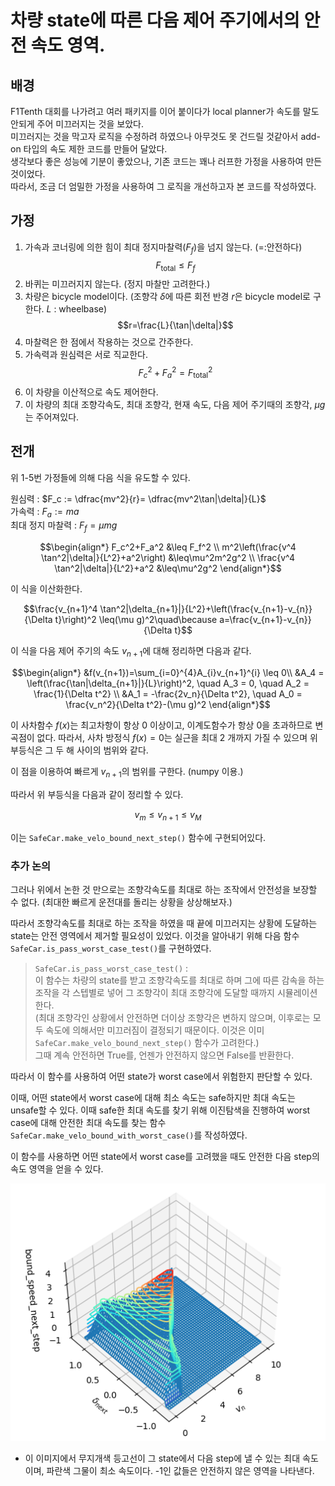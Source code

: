 # 차량 state에 따른 다음 제어 주기에서의 안전 속도 영역.

## 배경
F1Tenth 대회를 나가려고 여러 패키지를 이어 붙이다가 local planner가 속도를 말도 안되게 주어 미끄러지는 것을 보았다.   
미끄러지는 것을 막고자 로직을 수정하려 하였으나 아무것도 못 건드릴 것같아서 add-on 타입의 속도 제한 코드를 만들어 달았다.  
생각보다 좋은 성능에 기분이 좋았으나, 기존 코드는 꽤나 러프한 가정을 사용하여 만든 것이었다.   
따라서, 조금 더 엄밀한 가정을 사용하여 그 로직을 개선하고자 본 코드를 작성하였다.

## 가정
1. 가속과 코너링에 의한 힘이 최대 정지마찰력($F_f$)을 넘지 않는다. (=:안전하다)
$$F_{\text{total}} \leq F_f$$
2. 바퀴는 미끄러지지 않는다. (정지 마찰만 고려한다.)
3. 차량은 bicycle model이다. (조향각 $\delta$에 따른 회전 반경 $r$은 bicycle model로 구한다. $L$ : wheelbase)
$$r=\frac{L}{\tan|\delta|}$$
4. 마찰력은 한 점에서 작용하는 것으로 간주한다. 
5. 가속력과 원심력은 서로 직교한다.
$$F_c^2+F_a^2 = F_{\text{total}}^2$$
6. 이 차량을 이산적으로 속도 제어한다.
7. 이 차량의 최대 조향각속도, 최대 조향각, 현재 속도, 다음 제어 주기때의 조향각, $\mu g$는 주어져있다.

## 전개
위 1-5번 가정들에 의해 다음 식을 유도할 수 있다.  

원심력 : $F_c := \dfrac{mv^2}{r}= \dfrac{mv^2\tan|\delta|}{L}$  
가속력 : $F_a := ma$  
최대 정지 마찰력 : $F_f=\mu m g$  

$$\begin{align*}
    F_c^2+F_a^2 &\leq F_f^2 \\
    m^2\left(\frac{v^4 \tan^2|\delta|}{L^2}+a^2\right) &\leq\mu^2m^2g^2 \\
    \frac{v^4 \tan^2|\delta|}{L^2}+a^2 &\leq\mu^2g^2
\end{align*}$$

이 식을 이산화한다.

$$\frac{v_{n+1}^4 \tan^2|\delta_{n+1}|}{L^2}+\left(\frac{v_{n+1}-v_{n}}{\Delta t}\right)^2 \leq(\mu g)^2\quad\because a=\frac{v_{n+1}-v_{n}}{\Delta t}$$

이 식을 다음 제어 주기의 속도 $v_{n+1}$에 대해 정리하면 다음과 같다.

$$\begin{align*}
    &f(v_{n+1})=\sum_{i=0}^{4}A_{i}v_{n+1}^{i} \leq 0\\
    &A_4 = \left(\frac{\tan|\delta_{n+1}|}{L}\right)^2, \quad A_3 = 0, \quad A_2 = \frac{1}{\Delta t^2} \\
    &A_1 = -\frac{2v_n}{\Delta t^2}, \quad A_0 = \frac{v_n^2}{\Delta t^2}-(\mu g)^2
\end{align*}$$

이 사차함수 $f(x)$는 최고차항이 항상 0 이상이고, 이계도함수가 항상 0을 초과하므로 변곡점이 없다. 따라서, 사차 방정식 $f(x)=0$는 실근을 최대 2 개까지 가질 수 있으며 위 부등식은 그 두 해 사이의 범위와 같다.

이 점을 이용하여 빠르게 $v_{n+1}$의 범위를 구한다. (numpy 이용.)

따라서 위 부등식을 다음과 같이 정리할 수 있다.

$$v_m \leq v_{n+1} \leq v_M$$

이는 `SafeCar.make_velo_bound_next_step()` 함수에 구현되어있다.

### 추가 논의
그러나 위에서 논한 것 만으로는 조향각속도를 최대로 하는 조작에서 안전성을 보장할 수 없다. (최대한 빠르게 운전대를 돌리는 상황을 상상해보자.)

따라서 조향각속도를 최대로 하는 조작을 하였을 때 끝에 미끄러지는 상황에 도달하는 state는 안전 영역에서 제거할 필요성이 있었다. 이것을 알아내기 위해 다음 함수 `SafeCar.is_pass_worst_case_test()`를 구현하였다. 

> `SafeCar.is_pass_worst_case_test()` :  
>이 함수는 차량의 state를 받고 조향각속도를 최대로 하며 그에 따른 감속을 하는 조작을 각 스텝별로 넣어 그 조향각이 최대 조향각에 도달할 때까지 시뮬레이션 한다.   
> (최대 조향각인 상황에서 안전하면 더이상 조향각은 변하지 않으며, 이후로는 모두 속도에 의해서만 미끄러짐이 결정되기 때문이다. 이것은 이미 `SafeCar.make_velo_bound_next_step()` 함수가 고려한다.)  
>그때 계속 안전하면 True를, 언젠가 안전하지 않으면 False를 반환한다.

따라서 이 함수를 사용하여 어떤 state가 worst case에서 위험한지 판단할 수 있다. 

이때, 어떤 state에서 worst case에 대해 최소 속도는 safe하지만 최대 속도는 unsafe할 수 있다. 이때 safe한 최대 속도를 찾기 위해 이진탐색을 진행하여 worst case에 대해 안전한 최대 속도를 찾는 함수 `SafeCar.make_velo_bound_with_worst_case()`를 작성하였다.

이 함수를 사용하면 어떤 state에서 worst case를 고려했을 때도 안전한 다음 step의 속도 영역을 얻을 수 있다. 

![](./image/image.png)

- 이 이미지에서 무지개색 등고선이 그 state에서 다음 step에 낼 수 있는 최대 속도이며, 파란색 그물이 최소 속도이다. -1인 값들은 안전하지 않은 영역을 나타낸다.